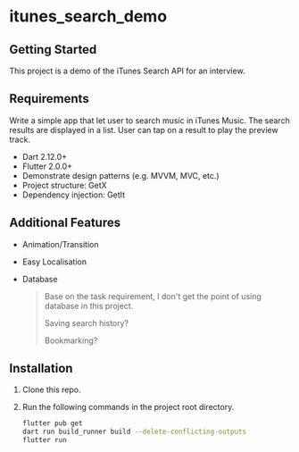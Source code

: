 # itunes_search_demo

## Getting Started

This project is a demo of the iTunes Search API for an interview.

## Requirements

Write a simple app that let user to search music in iTunes Music. The search results are displayed in a list. User can tap on a result to play the preview track.

- Dart 2.12.0+
- Flutter 2.0.0+
- Demonstrate design patterns (e.g. MVVM, MVC, etc.)
- Project structure: GetX
- Dependency injection: GetIt

## Additional Features

- Animation/Transition
- Easy Localisation
- Database

    > Base on the task requirement, I don't get the point of using database in this project.
    >
    > Saving search history?
    >
    > Bookmarking?

## Installation

1. Clone this repo.

2. Run the following commands in the project root directory.

    ```bash
    flutter pub get
    dart run build_runner build --delete-conflicting-outputs
    flutter run
    ```
